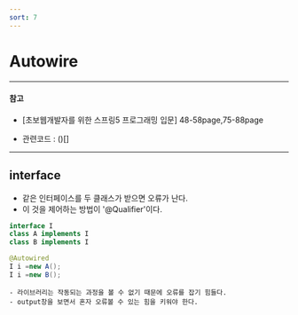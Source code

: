 ```yaml
---
sort: 7
---
```


# Autowire

---
#### 참고 
- [초보웹개발자를 위한 스프링5 프로그래밍 입문] 48-58page,75-88page

- 관련코드 : ()[]
---

## interface
- 같은 인터페이스를 두 클래스가 받으면 오류가 난다. 
- 이 것을 제어하는 방법이 '@Qualifier'이다. 

```java
interface I
class A implements I
class B implements I

@Autowired
I i =new A();
I i =new B();
```

```tip
- 라이브러리는 작동되는 과정을 볼 수 없기 때문에 오류를 잡기 힘들다.
- output창을 보면서 혼자 오류볼 수 있는 힘을 키워야 한다. 
  ```






